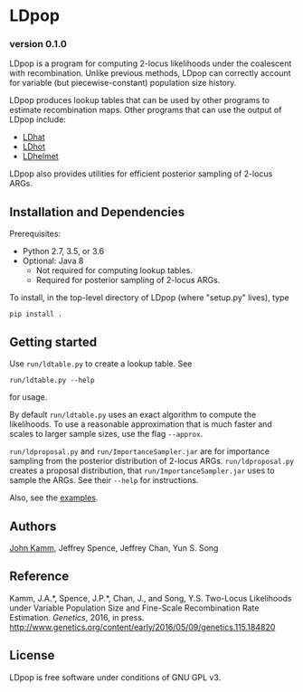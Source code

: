 # LDpop
### version 0.1.0
LDpop is a program for computing 2-locus likelihoods under the coalescent with recombination. Unlike previous methods, LDpop can correctly account for variable (but piecewise-constant) population size history.

LDpop produces lookup tables that can be used by other programs to estimate recombination maps. Other programs that can use the output of LDpop include:
* [LDhat](https://github.com/auton1/LDhat)
* [LDhot](https://github.com/auton1/LDhot)
* [LDhelmet](https://sourceforge.net/projects/ldhelmet/)

LDpop also provides utilities for efficient posterior sampling of 2-locus ARGs.

## Installation and Dependencies

Prerequisites:
* Python 2.7, 3.5, or 3.6
* Optional: Java 8
  * Not required for computing lookup tables.
  * Required for posterior sampling of 2-locus ARGs.

To install, in the top-level directory of LDpop (where "setup.py" lives), type
```
pip install .
```

## Getting started
Use `run/ldtable.py` to create a lookup table. See
```
run/ldtable.py --help
```
for usage.

By default `run/ldtable.py` uses an exact algorithm to compute the likelihoods.
To use a reasonable approximation that is much faster and scales to larger sample sizes,
use the flag `--approx`.

`run/ldproposal.py` and `run/ImportanceSampler.jar` are for importance sampling from the posterior distribution of 2-locus ARGs.
`run/ldproposal.py` creates a proposal distribution, that `run/ImportanceSampler.jar` uses to sample the ARGs. See their `--help` for instructions.

Also, see the [examples](example/).

## Authors

[John Kamm](mailto:jkamm@stat.berkeley.edu), Jeffrey Spence, Jeffrey Chan, Yun S. Song

## Reference

Kamm, J.A.\*, Spence, J.P.\*, Chan, J., and Song, Y.S. Two-Locus Likelihoods under Variable Population Size and Fine-Scale Recombination Rate Estimation. *Genetics*, 2016, in press. http://www.genetics.org/content/early/2016/05/09/genetics.115.184820


## License

LDpop is free software under conditions of GNU GPL v3.
